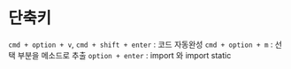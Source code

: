 # 단축키
`cmd + option + v`, `cmd + shift + enter` : 코드 자동완성
`cmd + option + m` : 선택 부분을 메소드로 추출
`option + enter` : import 와 import static